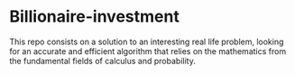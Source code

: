# Billionaire-investment
This repo consists on a solution to an interesting real life problem, looking for an accurate and efficient algorithm that relies on the mathematics from the fundamental fields of calculus and probability. 
